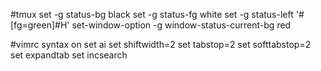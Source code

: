 #tmux
    set -g status-bg black
    set -g status-fg white
    set -g status-left '#[fg=green]#H'
    set-window-option -g window-status-current-bg red

#vimrc
    syntax on
    set ai
    set shiftwidth=2
    set tabstop=2
    set softtabstop=2
    set expandtab
    set incsearch

